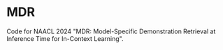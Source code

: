# MDR
Code for NAACL 2024 "MDR: Model-Specific Demonstration Retrieval at Inference Time for In-Context Learning".
